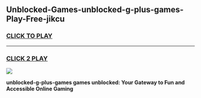 
## Unblocked-Games-unblocked-g-plus-games-Play-Free-jikcu
<h3>
<a href="https://premium76.site?title=unblocked-g-plus-games&ref=23A">CLICK TO PLAY</a></h3>
<hr>

<h3>
<a href="https://premium76.site?title=unblocked-g-plus-games&ref=23A">CLICK 2 PLAY</a>
  
</h3>

<a href="https://premium76.site?title=unblocked-g-plus-games&ref=23A"><img src="https://clearcache.store/games.png"></a>


**unblocked-g-plus-games games unblocked: Your Gateway to Fun and Accessible Online Gaming**
